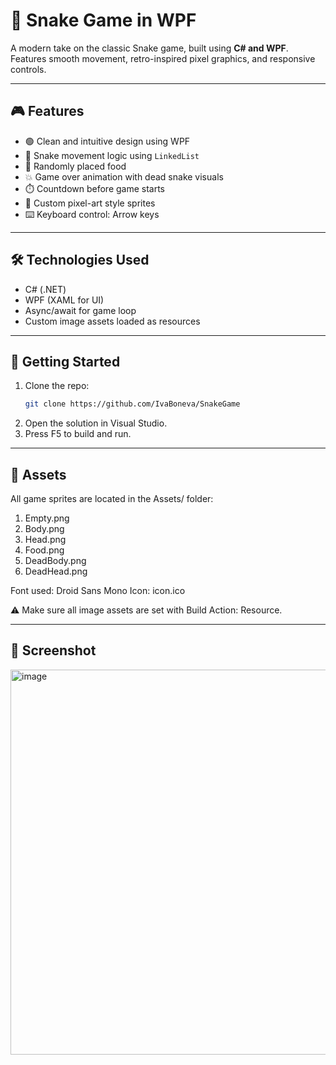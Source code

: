 # 🐍 Snake Game in WPF

A modern take on the classic Snake game, built using **C# and WPF**.  
Features smooth movement, retro-inspired pixel graphics, and responsive controls.

---

## 🎮 Features

- 🟢 Clean and intuitive design using WPF  
- 🐍 Snake movement logic using `LinkedList`  
- 🍎 Randomly placed food  
- 💥 Game over animation with dead snake visuals  
- ⏱️ Countdown before game starts  
- 🎨 Custom pixel-art style sprites  
- ⌨️ Keyboard control: Arrow keys  

---

## 🛠️ Technologies Used

- C# (.NET)
- WPF (XAML for UI)
- Async/await for game loop
- Custom image assets loaded as resources

---

## 🚀 Getting Started

1. Clone the repo:
   ```bash
   git clone https://github.com/IvaBoneva/SnakeGame
2. Open the solution in Visual Studio.
3. Press F5 to build and run.

--- 

## 📁 Assets

All game sprites are located in the Assets/ folder:

  1. Empty.png
  2. Body.png
  3. Head.png
  4. Food.png
  5. DeadBody.png
  6. DeadHead.png

Font used: Droid Sans Mono
Icon: icon.ico

⚠️ Make sure all image assets are set with Build Action: Resource.

---

## 📸 Screenshot

<img width="980" height="616" alt="image" src="https://github.com/user-attachments/assets/0ecabc2f-1ce1-4087-8114-e1b84dc6e1df" />

